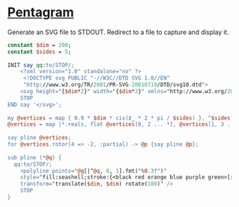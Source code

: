 [1]: http://rosettacode.org/wiki/Pentagram

# [Pentagram][1]

Generate an SVG file to STDOUT. Redirect to a file to capture and display it.

```perl
constant $dim = 200;
constant $sides = 5;
 
INIT say qq:to/STOP/;
    <?xml version="1.0" standalone="no" ?>
     <!DOCTYPE svg PUBLIC "-//W3C//DTD SVG 1.0//EN"
     "http://www.w3.org/TR/2001/PR-SVG-20010719/DTD/svg10.dtd">
    <svg height="{$dim*2}" width="{$dim*2}" xmlns="http://www.w3.org/2000/svg">
    STOP
END say '</svg>';
 
my @vertices = map { 0.9 * $dim * cis($_ * 2 * pi / $sides) }, ^$sides;
@vertices = map |*.reals, flat @vertices[0, 2 ... *], @vertices[1, 3 ... *];
 
say pline @vertices;
for @vertices.rotor(4 => -2, :partial) -> @p {say pline @p};
 
sub pline (*@q) {
  qq:to/STOP/;
    <polyline points="@q[|^@q, 0, 1].fmt("%0.3f")"
    style="fill:seashell;stroke:{<black red orange blue purple green>[$++ % 6]};stroke-width:2"
    transform="translate($dim, $dim) rotate(180)" />
    STOP
}
```